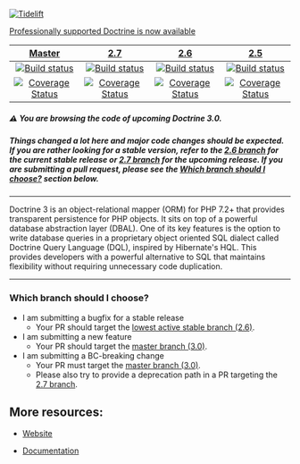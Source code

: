 [![Tidelift](https://tidelift.com/badges/github/doctrine/orm)](https://tidelift.com/subscription/pkg/packagist-doctrine-orm?utm_source=packagist-doctrine-orm&utm_medium=referral&utm_campaign=readme)

[Professionally supported Doctrine is now available](https://tidelift.com/subscription/pkg/packagist-doctrine-orm?utm_source=packagist-doctrine-orm&utm_medium=referral&utm_campaign=readme)

| [Master][Master] | [2.7][2.7] | [2.6][2.6] | [2.5][2.5] |
|:----------------:|:----------:|:----------:|:----------:|
| [![Build status][Master image]][Master Travis] | [![Build status][2.7 image]][2.7] | [![Build status][2.6 image]][2.6] | [![Build status][2.5 image]][2.5] |
| [![Coverage Status][Master coverage image]][Master coverage] | [![Coverage Status][2.7 coverage image]][2.7 coverage] | [![Coverage Status][2.6 coverage image]][2.6 coverage] | [![Coverage Status][2.5 coverage image]][2.5 coverage] |

 ##### :warning: You are browsing the code of upcoming Doctrine 3.0.
 ##### Things changed a lot here and major code changes should be expected. If you are rather looking for a stable version, refer to the [2.6 branch][2.6] for the current stable release or [2.7 branch][2.7] for the upcoming release. If you are submitting a pull request, please see the _[Which branch should I choose?](#which-branch-should-i-choose)_ section below.

-----

Doctrine 3 is an object-relational mapper (ORM) for PHP 7.2+ that provides transparent persistence
for PHP objects. It sits on top of a powerful database abstraction layer (DBAL). One of its key features
is the option to write database queries in a proprietary object oriented SQL dialect called Doctrine Query Language (DQL),
inspired by Hibernate's HQL. This provides developers with a powerful alternative to SQL that maintains flexibility
without requiring unnecessary code duplication.

-----

### Which branch should I choose?

 * I am submitting a bugfix for a stable release
   * Your PR should target the [lowest active stable branch (2.6)][2.6].
 * I am submitting a new feature
   * Your PR should target the [master branch (3.0)][Master].
 * I am submitting a BC-breaking change
   * Your PR must target the [master branch (3.0)][Master].
   * Please also try to provide a deprecation path in a PR targeting the [2.7 branch][2.7].


## More resources:

* [Website](http://www.doctrine-project.org)
* [Documentation](http://docs.doctrine-project.org/projects/doctrine-orm/en/latest/index.html)


  [Master image]: https://img.shields.io/travis/doctrine/orm/master.svg?style=flat-square
  [Master Travis]: https://travis-ci.org/doctrine/orm
  [Master coverage image]: https://img.shields.io/scrutinizer/coverage/g/doctrine/orm/master.svg?style=flat-square
  [Master coverage]: https://scrutinizer-ci.com/g/doctrine/orm/?branch=master
  [Master]: https://github.com/doctrine/orm/tree/master
  [2.7 image]: https://img.shields.io/travis/doctrine/orm/2.7.svg?style=flat-square
  [2.7]: https://github.com/doctrine/orm/tree/2.7
  [2.7 coverage image]: https://img.shields.io/scrutinizer/coverage/g/doctrine/orm/2.7.svg?style=flat-square
  [2.7 coverage]: https://scrutinizer-ci.com/g/doctrine/orm/?branch=2.7
  [2.6 image]: https://img.shields.io/travis/doctrine/orm/2.6.svg?style=flat-square
  [2.6]: https://github.com/doctrine/orm/tree/2.6
  [2.6 coverage image]: https://img.shields.io/scrutinizer/coverage/g/doctrine/orm/2.6.svg?style=flat-square
  [2.6 coverage]: https://scrutinizer-ci.com/g/doctrine/orm/?branch=2.6
  [2.5 image]: https://img.shields.io/travis/doctrine/orm/2.5.svg?style=flat-square
  [2.5]: https://github.com/doctrine/orm/tree/2.5
  [2.5 coverage image]: https://img.shields.io/scrutinizer/coverage/g/doctrine/orm/2.5.svg?style=flat-square
  [2.5 coverage]: https://scrutinizer-ci.com/g/doctrine/orm/?branch=2.5

